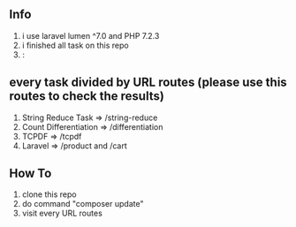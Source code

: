 ## Info
1. i use laravel lumen ^7.0 and PHP 7.2.3
2. i finished all task on this repo
3.  :

## every task divided by URL routes (please use this routes to check the results)
1. String Reduce Task => /string-reduce
2. Count Differentiation => /differentiation
3. TCPDF => /tcpdf
4. Laravel => /product and /cart

## How To
1. clone this repo
2. do command "composer update"
3. visit every URL routes